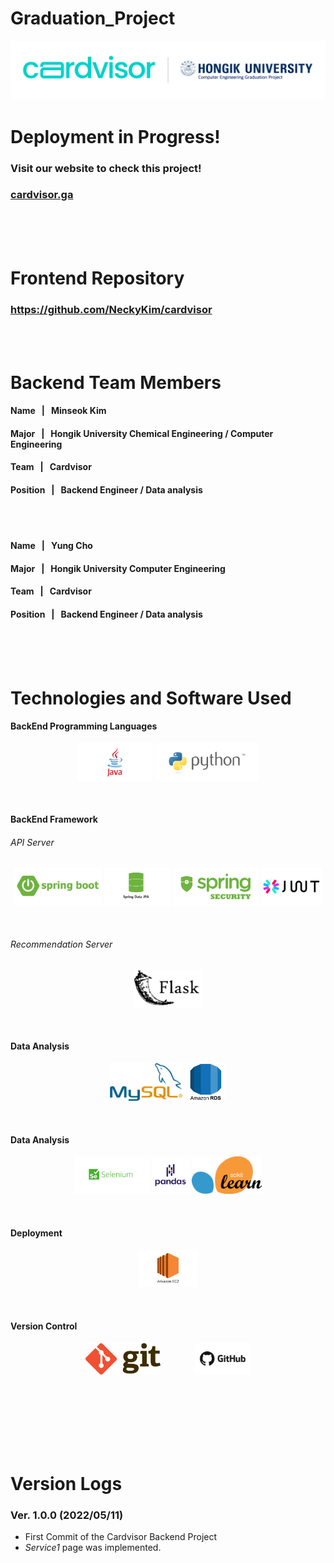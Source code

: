 # Graduation_Project

<p align="center"><img src="./MD/cardvisor_md.png" width="1200" height="=400"></p>


# Deployment in Progress!

### Visit our website to check this project!
[<h3 style="border-bottom: none">cardvisor.ga</h3>](http://cardvisor.ga)
<br><br><br>



# Frontend Repository
[<h3 style="border-bottom: none">https://github.com/NeckyKim/cardvisor</h3>](https://github.com/NeckyKim/cardvisor)
<br><br>


# Backend Team Members

#### Name &nbsp; | &nbsp; Minseok Kim
#### Major &nbsp; | &nbsp; Hongik University Chemical Engineering / Computer Engineering
#### Team &nbsp; | &nbsp; Cardvisor
#### Position &nbsp; | &nbsp; Backend Engineer / Data analysis
<br><br>

#### Name &nbsp; | &nbsp; Yung Cho
#### Major &nbsp; | &nbsp; Hongik University Computer Engineering
#### Team &nbsp; | &nbsp; Cardvisor
#### Position &nbsp; | &nbsp; Backend Engineer / Data analysis
<br><br><br>



# Technologies and Software Used

#### BackEnd Programming Languages
<p align="center"><img src="./MD/java.png" height="60"> <img src="./MD/python.webp" height="60">
</p>
<br>


#### BackEnd Framework

###### API Server
<p align="center"><img src="./MD/spring_boot.png" height="60">
<img src="./MD/jpa.png" height="60">
<img src="./MD/security.png" height="60">
<img src="./MD/jwt.png" height="60">
</p>
<br>

###### Recommendation Server
<p align="center"><img src="./MD/flask.png" height="60">
</p>
<br>

#### Data Analysis
<p align="center"><img src="./MD/mysql.png" height="60"> <img src="./MD/rds.png" height="60"></p>
</p>
<br>

#### Data Analysis
<p align="center"><img src="./MD/selenium.png" height="60"> <img src="./MD/pandas.png" height="60"> <img src="./MD/scikitlearn.png" height="60">
</p>
<br>


#### Deployment
<p align="center">
<img src="./MD/ec2.png" height="60">
</p>
<br>

#### Version Control
<p align="center">
<img src="./MD/git.png" height="50">
&nbsp;&nbsp;&nbsp;&nbsp;&nbsp;&nbsp;&nbsp;&nbsp;&nbsp;&nbsp;&nbsp;&nbsp;
<img src="./MD/github.jpeg" height="50">
</p>
<br><br><br>
<br><br><br>


# Version Logs

### Ver. 1.0.0 (2022/05/11)
- First Commit of the Cardvisor Backend Project
- *Service1* page was implemented.


